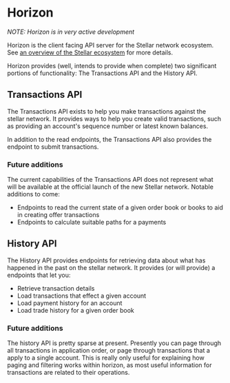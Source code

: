 # Horizon

*NOTE: Horizon is in very active development*

Horizon is the client facing API server for the Stellar network ecosystem.  See [an overview of the Stellar ecosystem](TODO) for more details.

Horizon provides (well, intends to provide when complete) two significant portions of functionality:  The Transactions API and the History API.

## Transactions API

The Transactions API exists to help you make transactions against the stellar network.  It provides ways to help you create valid transactions, such as providing an account's sequence number or latest known balances. 

In addition to the read endpoints, the Transactions API also provides the endpoint to submit transactions.

### Future additions

The current capabilities of the Transactions API does not represent what will be available at the official launch of the new Stellar network.  Notable additions to come:

- Endpoints to read the current state of a given order book or books to aid in creating offer transactions
- Endpoints to calculate suitable paths for a payments

## History API

The History API provides endpoints for retrieving data about what has happened in the past on the stellar network.  It provides (or will provide) a endpoints that let you:

- Retrieve transaction details
- Load transactions that effect a given account
- Load payment history for an account
- Load trade history for a given order book


### Future additions

The history API is pretty sparse at present.  Presently you can page through all transactions in application order, or page through transactions that a apply to a single account.  This is really only useful for explaining how paging and filtering works within horizon, as most useful information for transactions are related to their operations.
